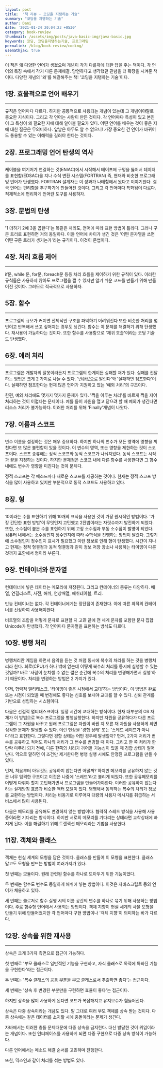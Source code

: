 ```yaml
---
layout: post
title:  "책 리뷰 - 코딩을 지탱하는 기술"
summary: "코딩을 지탱하는 기술"
author: Dani
date: '2021-01-24 20:04:23 +0530'
category: book-review
thumbnail: /assets/img/posts/java-basic-img/java-basic.jpg
keywords: 코딩, 코딩을지탱하는기술, 프로그래밍
permalink: /blog/book-review/coding/
usemathjax: true
---
```

이 책은 왜 다양한 언어가 생겼으며 개념이 각기 다를까에 대한 답을 주는 책이다. 각 언어의 특징 속에서 각기 다른 문제해결. 당연하다고 생각했던 관념을 더 확장을 시켜준 책이다. 다양한 개념의 '왜'를 해결해주는 책! '코딩을 지탱하는 기술'이다.

## 1장. 효율적으로 언어 배우기

---

규칙은 언어마다 다르다. 하지만 공통적으로 사용되는 개념이 있는데 그 개념이야말로 중요한 지식이다. 그리고 각 언어는 사람이 만든 것이다. 각 언어마다 특성이 있고 본인이 그 특성이 왜 필요한 지에 대해 알아볼 필요가 있다. 어떤 언어를 배우는 것이 좋은 지에 대한 질문은 무의미하다. 앞날은 아무도 알 수 없으니! 가장 중요한 건 언어가 바뀌어도 통용할 수 있는 이해력을 길러야 한다는 것이다.

## 2장. 프로그래밍 언어 탄생의 역사

---

케이블을 여기저기 연결하는 것(ENIAC)에서 시작해서 테이프에 구멍을 뚫어서 데이터를 표현함(EDSAC)을 지나 수식 변환 시스템(FORTRAN) 즉, 현재와 비슷한 프로그래밍 언어가 탄생했다. FORTRAN 설계자는 이 성과가 나태함에서 왔다고 이야기한다. 결국 언어는 편리함을 추구하기에 만들어진 것이다. 그리고 각 언어마다 특화됨이 다르다. 적재적소에 편리하게 언어란 도구를 사용하자.

## 3장. 문법의 탄생

---

'1 더하기 2에 3을 곱한다'는 똑같은 처리도, 언어에 따라 표현 방법이 틀리다. 그러나 구문 트리로 표현하면 거의 동일하다. 이들 언어에 차이가 생긴 것은 '어떤 문자열을 쓰면 어떤 구문 트리가 생기는가'라는 규칙이다. 이것이 문법이다.

## 4장. 처리 흐름 제어

---

if문, while 문, for문, foreach문 등등 처리 흐름을 제어하기 위한 규칙이 있다. 이러한 규칙들은 사용하지 않아도 프로그램을 짤 수 있지만 알기 쉬운 코드를 만들기 위해 만들어진 것이다. 그러므로 적극적으로 사용하자.

## 5장. 함수

---

프로그램의 규모가 커지면 전체적인 구조를 파악하기 어려워진다 또한 비슷한 처리를 몇 번이고 반복해서 쓰고 싶어지는 경우도 생긴다. 함수는 이 문제를 해결하기 위해 탄생했다. 재사용이 가능하다는 것이다. 또한 함수를 사용함으로 '재귀 호출'이라는 코딩 기술도 탄생했다.

## 6장. 에러 처리

---

프로그램은 개발자의 잘못이라든지 프로그램의 한계이든 실패할 때가 있다. 실패를 전달하는 방법은 크게 2 가지로 나눌 수 있다. '반환값으로 알린다'와 '실패하면 점프한다'이다. 실패하면 점프한다는 현재 많은 언어가 지원하고 있는 '예외 처리'의 구조이다.

한편, 예외 처리에도 몇가지 몇가지 문제가 있다. '짝을 이루는 처리'를 바르게 짝을 지어 처리하는 것이 어렵다는 문제이다. 예를 들어 자원을 열고 닫으려 할 때 예외가 생긴다면 리소스 처리가 불가능하다. 이러한 처리를 위해 'Finally'개념이 나왓다.

## 7장. 이름과 스코프

---

변수 이름을 설정하는 것은 매우 중요하다. 하지만 하나의 변수가 모든 영역에 영향을 끼친다면 또 많은 불편함이 있을 것이다. 이 변수의 영역, 또는 영향을 제한하는 것이 스코프이다. 스코프 종류에는 정적 스코프와 동적 스코프가 나눠져있다. 동적 스코프는 시작과 끝을 지정하는 것이다. 하지만 문제점은 스코프 내에 다른 함수를 사용한다면 그 함수 내에도 변수가 영향을 미친다는 것이 문제다.

정적 스코프는 각 메소드마다 새로운 스코프를 제공하는 것이다. 현재는 정적 스코프 방식을 많이 사용하고 있지만 부분적으로 동적 스코프도 사용하고 있다.

## 8장. 형

---

10이라는 수를 표현하기 위해 10개의 표식을 사용한 것이 가장 원시적인 방법이다. '가장 간단한 표현 방법'이 무엇인지 고민했고 2진법이라는 자릿수까지 발전하게 되었다. 또한, 소수점이 붙은 수를 표현하기 위해 고정 소수점과 부동 소수점이 발명이 되었다. 컴퓨터 내에서는 소수점인지 정수인지에 따라 수학식을 진행하는 방법이 달랐다. 그렇기에 소수점인지 정수인지 표시가 필요했고 이런 정보로 인해 형이 탄생했다. 시간이 지나고 현재는 정적 형결정과 동적 형결정과 같이 정보 저장 장소나 사용하는 타이밍이 다른 것까지 포함해서 형이라 부른다.

## 9장. 컨테이너와 문자열

---

 컨테이너에 넣은 데이터는 메모리에 저장된다. 그리고 컨테이너의 종류는 다양하다. 배열, 연결리스트, 사전, 해쉬, 연상배열, 해쉬테이블, 트리.

만능 컨테이너는 없다. 각 컨테이너에게는 장단점이 존재한다. 이에 따른 최적의 컨테이너를 선정하여 사용해야한다.

비트열의 조합을 어떻게 문자로 표현할 지 고민 끝에 전 세계 문자를 포함한 문자 집합 Unicode가 탄생했다. 각 언어마다 문자열을 표현하는 방식도 다르다. 

## 10장. 병행 처리

---

병행처리란 게임을 하면서 음악을 듣는 것 처럼 동시에 복수의 처리를 하는 것을 병행처리라 한다. 회로(CPU)가 하나 밖에 없는데 어떻게 복수츼 처리를 동시에 실행할 수 있는 것일까? 바로 '사람이 눈치챌 수 없는 짧은 순간에 복수의 처리를 변경해가면서 실행'하기 때문이다. 처리를 변경하는 방법은 2 가지가 있다.

먼저, 협력적 멀티태스크. '타이밍이 좋은 시점에서 교대'하는 방법이다. 이 방법은 완료 또는 시점이 되었을 때 변경해도 좋다는 신호를 보내야 교대를 할 수 있다. 신뢰 관계를 기반으로 성립하는 시스템이다.

다음은 선점적 멀티태스크이다. 일정 시간에 교대하는 방식이다. 현재 대부분의 OS 자체가 이 방법으로 복수 프로그램을 병행실행한다. 하지만 자원을 공유하다가 다른 프로그램이 그 자원을 바꾸고 원래 프로그램은 자원이 바뀐 지 모른 채 자원을 사용하게 되면 심각한 문제가 발생할 수 있다. 이런 현상을 '경합 상태' 또는 '스레드 세이프가 아니다'라고 표현한다. 그렇다면 경합 상태는 어떤 경우에 발생할까? 먼저, 2가지 처리가 변수를 공유하고 적어도 하나의 처리가 그 변수를 변경할 때 이다. 그리고 한 쪽 처리가 한 단락 마무리 되기 전에, 다른 한쪽의 처리가 끼어들 가능성이 있을 때 경합 상태가 일어난다. 역으로 말하면 이 조건만 제거한다면 병행 실행 시에도 안정된 프로그램을 만들 수 있다.

먼저, 처음부터 아무것도 공유하지 않는다면 어떨까? 하지만 메모리를 공유하지 않는 것은 너무 엄격한 구조이고 이것은 나중에 '스레드'라고 불리게 되었다. 또한 공유메모리를 어떻게 다뤄야 할지 고민해가면서 프로그램을 만들어가야한다. 이러한 공유하지 않는다라는 설계방침 흐름과 비슷한 액터 모델이 있다. 병행해서 동작하는 복수의 처리가 정보를 교환하는 방법이다. 처리는 비동기로 이루어져 대량의 사용자 메시지를 취급하는 서비스에서 많이 사용된다.

다음은 메모리를 공유해도 변경하지 않는 방법이다. 협력적 스레드 방식을 사용해 사용중이라면 기다리는 방식이다. 하지만 서로의 메모리를 기다리는 상태라면 교착상태에 빠지게 된다. 이를 해결하기 위해 트랜잭션 메모리라는 기법을 사용한다. 

## 11장. 객체와 클래스

---

객체는 현실 세계의 모형을 담은 것이다. 클래스를 만들어 이 모형을 표현한다. 클래스 말고도 모형을 만드는 방법이 여러가지가 있다.

첫 번째는 모듈이다. 원래 관련된 함수를 하나로 모아두기 위한 기능이었다.

두 번째는 함수도 변수도 동일하게 해쉬에 넣는 방법이다. 이것은 자바스크립트 등의 언어가 채용하고 있다.

세 번째는 클로저로 함수 실행 시의 이름 공간의 변수를 하나로 묶기 위해 사용하는 방법이다. 주로 함수형 언어에서 사용되는 방법이다. 객체 지향이 현실 세계의 사물 모형을 만들기 위해 만들어졌지만 각 언어마다 구현 방법이나 '객체 지향'이 의미하는 바가 다르다.

## 12장. 상속을 위한 재사용

---

상속은 크게 3가지 측면으로 접근이 가능하다.

첫 번째로 '부모 클래스로 일반적인 기능을 구현하고, 자식 클래스로 목적에 특화된 기능을 구현한다'라는 접근이다.

두 번째는 '복수 클래스의 공통 부분을 부모 클래스로서 추출하면 좋다'는 접근이다.

세 번째는 '상속 후 변경된 부분만을 구현하면 효율이 좋다'는 접근이다.

하지만 상속을 많이 사용하게 된다면 코드가 복잡해지고 유지보수가 힘들어진다.

상속은 다중 상속이라는 개념도 있다. 말 그대로 여러 부모 객체를 상속 받는 것이다. 다중 상속에는 같은 데이터를 소지할 시에 충돌이라는 문제가 생긴다.

자바에서는 이러한 충돌 문제때문에 다중 상속을 금지한다. 대신 발달한 것이 위임이라는 개념이다. 또한 인터페이스를 사용하게 되면 다중 구현으로 다중 상속 방식이 가능하다. 

다른 언어에서는 메소드 해결 순서를 고민하며 진행한다. 

또한, 믹스인과 같이 처리를 섞는 방법도 있다.